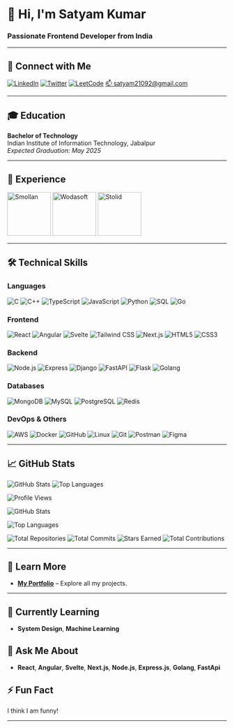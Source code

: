 # 👋 Hi, I'm Satyam Kumar

### Passionate Frontend Developer from India

---

## 🔗 Connect with Me
[![LinkedIn](https://img.shields.io/badge/LinkedIn-0077B5?style=for-the-badge&logo=linkedin&logoColor=white)](https://www.linkedin.com/in/satyam-kumar-iiitj) 
[![Twitter](https://img.shields.io/badge/Twitter-1DA1F2?style=for-the-badge&logo=twitter&logoColor=white)](https://twitter.com/Satyam2192) 
[![LeetCode](https://img.shields.io/badge/LeetCode-FFA116?style=for-the-badge&logo=leetcode&logoColor=black)](https://leetcode.com/Satyam2192) 
[📫 satyam21092@gmail.com](mailto:satyam21092@gmail.com)

---

## 🎓 Education
**Bachelor of Technology**  
Indian Institute of Information Technology, Jabalpur  
*Expected Graduation: May 2025*

---

## 💼 Experience

<img src="https://github.com/user-attachments/assets/4b0afccd-f231-4235-91cf-d1efae6c06c1" alt="Smollan" width="100" height="100">
<img src="https://github.com/user-attachments/assets/573ceb89-9365-4cb0-a3bc-eb1183e288e6" alt="Wodasoft" width="100" height="100">
<img src="https://github.com/user-attachments/assets/4c2c903a-5b21-46dd-a9b8-9707c98c7218" alt="Stolid" width="100" height="100">

---

## 🛠️ Technical Skills

### **Languages**
![C](https://img.shields.io/badge/C-A8B9CC?style=for-the-badge&logo=c&logoColor=white)
![C++](https://img.shields.io/badge/C++-00599C?style=for-the-badge&logo=cplusplus&logoColor=white)
![TypeScript](https://img.shields.io/badge/TypeScript-007ACC?style=for-the-badge&logo=typescript&logoColor=white)
![JavaScript](https://img.shields.io/badge/JavaScript-F7DF1E?style=for-the-badge&logo=javascript&logoColor=black)
![Python](https://img.shields.io/badge/Python-3776AB?style=for-the-badge&logo=python&logoColor=white)
![SQL](https://img.shields.io/badge/SQL-003B57?style=for-the-badge&logo=sql&logoColor=white)
![Go](https://img.shields.io/badge/Go-00ADD8?style=for-the-badge&logo=go&logoColor=white)

### **Frontend**
![React](https://img.shields.io/badge/React-61DAFB?style=for-the-badge&logo=react&logoColor=black)
![Angular](https://img.shields.io/badge/Angular-DD0031?style=for-the-badge&logo=angular&logoColor=white)
![Svelte](https://img.shields.io/badge/Svelte-FF3E00?style=for-the-badge&logo=svelte&logoColor=white)
![Tailwind CSS](https://img.shields.io/badge/Tailwind_CSS-38B2AC?style=for-the-badge&logo=tailwind-css&logoColor=white)
![Next.js](https://img.shields.io/badge/Next.js-000000?style=for-the-badge&logo=nextdotjs&logoColor=white)
![HTML5](https://img.shields.io/badge/HTML5-E34F26?style=for-the-badge&logo=html5&logoColor=white)
![CSS3](https://img.shields.io/badge/CSS3-1572B6?style=for-the-badge&logo=css3&logoColor=white)

### **Backend**
![Node.js](https://img.shields.io/badge/Node.js-339933?style=for-the-badge&logo=nodedotjs&logoColor=white)
![Express](https://img.shields.io/badge/Express-000000?style=for-the-badge&logo=express&logoColor=white)
![Django](https://img.shields.io/badge/Django-092E20?style=for-the-badge&logo=django&logoColor=white)
![FastAPI](https://img.shields.io/badge/FastAPI-009688?style=for-the-badge&logo=fastapi&logoColor=white)
![Flask](https://img.shields.io/badge/Flask-000000?style=for-the-badge&logo=flask&logoColor=white)
![Golang](https://img.shields.io/badge/Golang-00ADD8?style=for-the-badge&logo=go&logoColor=white)

### **Databases**
![MongoDB](https://img.shields.io/badge/MongoDB-4EA94B?style=for-the-badge&logo=mongodb&logoColor=white)
![MySQL](https://img.shields.io/badge/MySQL-4479A1?style=for-the-badge&logo=mysql&logoColor=white)
![PostgreSQL](https://img.shields.io/badge/PostgreSQL-336791?style=for-the-badge&logo=postgresql&logoColor=white)
![Redis](https://img.shields.io/badge/Redis-DC382D?style=for-the-badge&logo=redis&logoColor=white)

### **DevOps & Others**
![AWS](https://img.shields.io/badge/Amazon_AWS-232F3E?style=for-the-badge&logo=amazon-aws&logoColor=white)
![Docker](https://img.shields.io/badge/Docker-2496ED?style=for-the-badge&logo=docker&logoColor=white)
![GitHub](https://img.shields.io/badge/GitHub-181717?style=for-the-badge&logo=github&logoColor=white)
![Linux](https://img.shields.io/badge/Linux-FCC624?style=for-the-badge&logo=linux&logoColor=black)
![Git](https://img.shields.io/badge/Git-F05032?style=for-the-badge&logo=git&logoColor=white)
![Postman](https://img.shields.io/badge/Postman-FF6C37?style=for-the-badge&logo=postman&logoColor=white)
![Figma](https://img.shields.io/badge/Figma-F24E1E?style=for-the-badge&logo=figma&logoColor=white)

---

## 📈 GitHub Stats
![GitHub Stats](https://github-readme-stats.vercel.app/api?username=Satyam2192&show_icons=true&theme=radical)
![Top Languages](https://github-readme-stats.vercel.app/api/top-langs/?username=Satyam2192&layout=compact&theme=radical)

![Profile Views](https://komarev.com/ghpvc/?username=Satyam2192&color=blue)

![GitHub Stats](https://github-readme-stats.vercel.app/api?username=Satyam2192&show_icons=true&theme=radical)

![Top Languages](https://github-readme-stats.vercel.app/api/top-langs/?username=Satyam2192&layout=compact&theme=radical)

![Total Repositories](https://img.shields.io/github/repo-count/Satyam2192?style=for-the-badge&logo=github&logoColor=white)
![Total Commits](https://img.shields.io/github/commit-activity/y/Satyam2192?style=for-the-badge&logo=github&logoColor=white)
![Stars Earned](https://img.shields.io/github/stars/Satyam2192?style=for-the-badge&logo=github&logoColor=white)
![Total Contributions](https://img.shields.io/github/contributors/Satyam2192?style=for-the-badge&logo=github&logoColor=white)

---

## 📝 Learn More
- **[My Portfolio](https://sk-p.netlify.app)** – Explore all my projects.
<!-- - **[My Blog](https://yourbloglink.com)** – Read my latest articles.
- **[My Resume](https://yourresumelink.com)** – Check out my professional experience. 
-->

---

## 🌱 Currently Learning
- **System Design**, **Machine Learning**

## 💬 Ask Me About
- **React**, **Angular**, **Svelte**, **Next.js**, **Node.js**, **Express.js**, **Golang**, **FastApi**

## ⚡ Fun Fact
I think I am funny!

---
